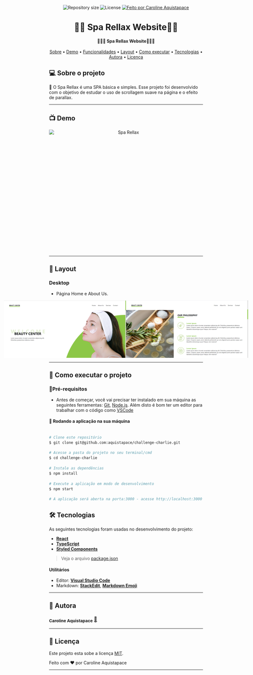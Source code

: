 


<p align="center">

  <img alt="Repository size" src="https://img.shields.io/github/repo-size/aquistapace/spa-rellax">
    
   <img alt="License" src="https://img.shields.io/badge/license-MIT-brightgreen">
  

  <a href="https://github.com/aquistapace">
    <img alt="Feito por Caroline Aquistapace" src="https://img.shields.io/badge/feito%20por-Caroline-Aquistapace%237519C1">
  </a>
  
  
 
</p>
<h1 align="center">
  🍃🌼 Spa Rellax Website🌼🍃
</h1>

<h4 align="center"> 
	 🌼🍃🌼 Spa Rellax Website🌼🍃🌼
</h4>

<p align="center">
 <a href="#-sobre-o-projeto">Sobre</a> •
 <a href="#-demo">Demo</a> • 
 <a href="#-funcionalidades">Funcionalidades</a> • 
 <a href="#-layout">Layout</a> • 
 <a href="#-como-executar-o-projeto">Como executar</a> • 
 <a href="#-tecnologias">Tecnologias</a> • 
 <a href="#-autora">Autora</a> • 
 <a href="#user-content--licença">Licença</a>
</p>


## 💻 Sobre o projeto

🌼 O Spa Rellax é uma SPA básica e simples. Esse projeto foi desenvolvido com o objetivo de estudar o uso de scrollagem suave na página e o efeito de parallax.

---

## 📺 Demo

<p align="center" style="display: flex; align-items: flex-start; justify-content: center;">
 <img alt="Spa Rellax"" title="Spa Rellax" src="https://github.com/aquistapace/spa-rellax/blob/main/demo_spa.gif" width="650px" height="400px">
  </p>
  
---

## 🎨 Layout

### Desktop

- Página Home e About Us.
<p align="center" style="display: flex; align-items: flex-start; justify-content: center;">
	<img alt="Spa Rellax"" title="Página de Hoe=me" src="https://github.com/aquistapace/spa-rellax/blob/main/home_spa.png" width="400px">
  <img alt="Spa Rellax"" title="Página de About US" src="https://github.com/aquistapace/spa-rellax/blob/main/about_us.png" width="400px"></p>
  
---
## 🚀 Como executar o projeto

###  🎏Pré-requisitos

- Antes de começar, você vai precisar ter instalado em sua máquina as seguintes ferramentas: [Git](https://git-scm.com), [Node.js](https://nodejs.org/en/). Além disto é bom ter um editor para trabalhar com o código como [VSCode](https://code.visualstudio.com/)


#### 🧭 Rodando a aplicação na sua máquina

```bash

# Clone este repositório
$ git clone git@github.com:aquistapace/challenge-charlie.git

# Acesse a pasta do projeto no seu terminal/cmd
$ cd challenge-charlie

# Instale as dependências
$ npm install

# Execute a aplicação em modo de desenvolvimento
$ npm start

# A aplicação será aberta na porta:3000 - acesse http://localhost:3000


```
## 🛠 Tecnologias
As seguintes tecnologias foram usadas no desenvolvimento do projeto:
- **[React](https://reactjs.org/)**  
- **[TypeScript](https://www.typescriptlang.org/)**
 -   **[Styled Components](https://styled-components.com/)** 
> Veja o arquivo  [package.json](https://github.com/aquistapace/spa-rellax/blob/main/package.json)







#### **Utilitários**

-   Editor:  **[Visual Studio Code](https://code.visualstudio.com/)** 
-   Markdown:  **[StackEdit](https://stackedit.io/)**,  **[Markdown Emoji](https://gist.github.com/rxaviers/7360908)**


---
## 🦸 Autora

 ### <sub><b>Caroline Aquistapace</b></sub></a> <a href="https://github.com/aquistapace" title="Git Hub">🌸</a>
---

## 📝 Licença

Este projeto esta sobe a licença [MIT](./LICENSE).

Feito com ❤️ por Caroline Aquistapace

---



